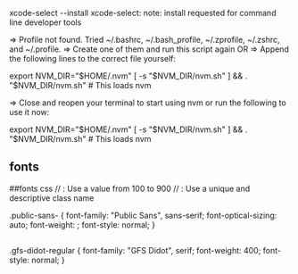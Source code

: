 xcode-select --install 
xcode-select: note: install requested for command line developer tools

=> Profile not found. Tried ~/.bashrc, ~/.bash_profile, ~/.zprofile, ~/.zshrc, and ~/.profile.
=> Create one of them and run this script again
   OR
=> Append the following lines to the correct file yourself:

export NVM_DIR="$HOME/.nvm"
[ -s "$NVM_DIR/nvm.sh" ] && \. "$NVM_DIR/nvm.sh"  # This loads nvm

=> Close and reopen your terminal to start using nvm or run the following to use it now:

export NVM_DIR="$HOME/.nvm"
[ -s "$NVM_DIR/nvm.sh" ] && \. "$NVM_DIR/nvm.sh"  # This loads nvm

## fonts
<link rel="preconnect" href="https://fonts.googleapis.com">
<link rel="preconnect" href="https://fonts.gstatic.com" crossorigin>
<link href="https://fonts.googleapis.com/css2?family=GFS+Didot&family=Public+Sans:ital,wght@0,100..900;1,100..900&display=swap" rel="stylesheet">

##fonts css
// <weight>: Use a value from 100 to 900
// <uniquifier>: Use a unique and descriptive class name

.public-sans-<uniquifier> {
  font-family: "Public Sans", sans-serif;
  font-optical-sizing: auto;
  font-weight: <weight>;
  font-style: normal;
}

##
.gfs-didot-regular {
  font-family: "GFS Didot", serif;
  font-weight: 400;
  font-style: normal;
}
